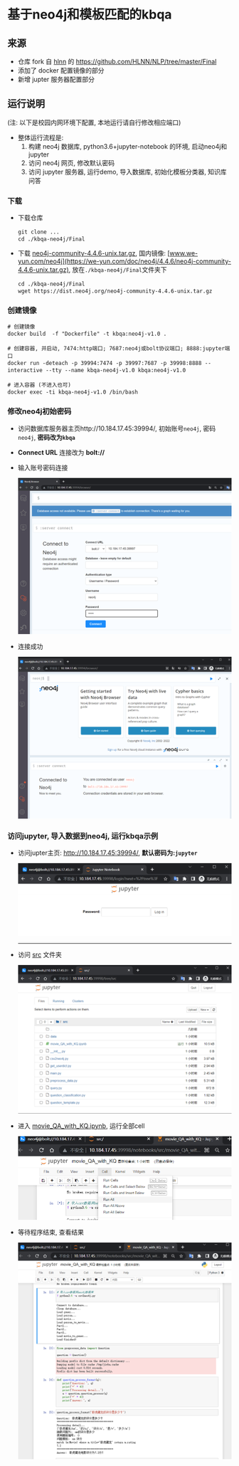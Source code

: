 

# 基于neo4j和模板匹配的kbqa

## 来源

- 仓库 fork 自 [hlnn](https://github.com/hlnn) 的 https://github.com/HLNN/NLP/tree/master/Final
- 添加了 docker 配置镜像的部分
- 新增 jupter 服务器配置部分

## 运行说明
 (注: 以下是校园内网环境下配置, 本地运行请自行修改相应端口)
- 整体运行流程是:
  1. 构建 neo4j 数据库, python3.6+jupyter-notebook 的环境, 启动neo4j和jupyter
  2. 访问 neo4j 网页, 修改默认密码
  3. 访问 jupyter 服务器, 运行demo, 导入数据库, 初始化模板分类器, 知识库问答

### 下载

- 下载仓库

  ```shell
  git clone ...
  cd ./kbqa-neo4j/Final
  ```

- 下载 [neo4j-community-4.4.6-unix.tar.gz]( https://dist.neo4j.org/neo4j-community-4.4.6-unix.tar.gz), 国内镜像: [www.we-yun.com/neo4j](https://we-yun.com/doc/neo4j/4.4.6/neo4j-community-4.4.6-unix.tar.gz), 放在`./kbqa-neo4j/Final`文件夹下

  ```shell
  cd ./kbqa-neo4j/Final
  wget https://dist.neo4j.org/neo4j-community-4.4.6-unix.tar.gz
  ```

### 创建镜像 

```shell
# 创建镜像
docker build  -f "Dockerfile" -t kbqa:neo4j-v1.0 .

# 创建容器, 并启动, 7474:http端口; 7687:neo4j或bolt协议端口; 8888:jupyter端口
docker run -deteach -p 39994:7474 -p 39997:7687 -p 39998:8888 --interactive --tty --name kbqa-neo4j-v1.0 kbqa:neo4j-v1.0

# 进入容器 (不进入也可)
docker exec -ti kbqa-neo4j-v1.0 /bin/bash
```

### 修改neo4j初始密码

- 访问数据库服务器主页http://10.184.17.45:39994/, 初始账号`neo4j`, 密码`neo4j`, **密码改为`kbqa `**

- **Connect URL** 连接改为 **bolt://**

- 输入账号密码连接

  ![image-20220510020711514](img/image-20220510020711514.png)

- 连接成功

   ![image-20220510022118621](img/image-20220510022118621.png)

### 访问jupyter, 导入数据到neo4j, 运行kbqa示例

- 访问jupter主页: http://10.184.17.45:39994/, **默认密码为:`jupyter`**

  ![image-20220510022411108](img/image-20220510022411108.png)

  ----

- 访问 [src](http://10.184.17.45:39998/tree/src) 文件夹

  ![image-20220510022627220](img/image-20220510022627220.png)

- 进入 [movie_QA_with_KQ.ipynb](http://10.184.17.45:39998/notebooks/src/movie_QA_with_KQ.ipynb), 运行全部cell

  ![image-20220510022941932](img/image-20220510022941932.png)

- 等待程序结束, 查看结果

  ![image-20220510023040840](img/image-20220510023040840.png)
